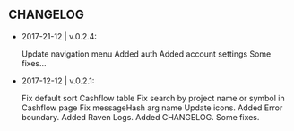 ## CHANGELOG

- 2017-21-12 | v.0.2.4:

  Update navigation menu
  Added auth
  Added account settings
  Some fixes...

- 2017-12-12 | v.0.2.1:

  Fix default sort Cashflow table
  Fix search by project name or symbol in Cashflow page
  Fix messageHash arg name
  Update icons.
  Added Error boundary.
  Added Raven Logs.
  Added CHANGELOG.
  Some fixes.
